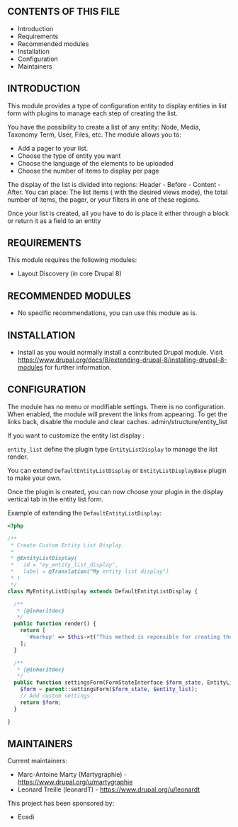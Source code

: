 CONTENTS OF THIS FILE
---------------------
   
 * Introduction
 * Requirements
 * Recommended modules
 * Installation
 * Configuration
 * Maintainers

INTRODUCTION
------------

This module provides a type of configuration entity to display entities in list
 form with plugins to manage each step of creating the list.

You have the possibility to create a list of any entity: Node, Media, Taxonomy 
Term, User, Files, etc.
The module allows you to: 
* Add a pager to your list.
* Choose the type of entity you want 
* Choose the language of the elements to be uploaded
* Choose the number of items to display per page

The display of the list is divided into regions: Header - Before - Content - 
After. 
You can place: The list items ( with the desired views mode), the total number 
of items, the pager, or your filters in one of these regions. 

Once your list is created, all you have to do is place it either through a block
 or return it as a field to an entity

REQUIREMENTS
------------
This module requires the following modules:
 * Layout Discovery (in core Drupal 8)
    
RECOMMENDED MODULES
-------------------
 * No specific recommendations, you can use this module as is.
 
INSTALLATION
------------
  * Install as you would normally install a contributed Drupal module. Visit
   https://www.drupal.org/docs/8/extending-drupal-8/installing-drupal-8-modules
   for further information.

    
CONFIGURATION
-------------

The module has no menu or modifiable settings. There is no configuration. When
enabled, the module will prevent the links from appearing. To get the links
back, disable the module and clear caches.
    admin/structure/entity_list

If you want to customize the entity list display : 

`entity_list` define the plugin type `EntityListDisplay` to manage the list 
render.

You can extend `DefaultEntityListDisplay` or `EntityListDisplayBase` plugin to 
make your own.

Once the plugin is created, you can now choose your plugin in the display 
vertical tab in the entity list form.

Example of extending the `DefaultEntityListDisplay`:

```php
<?php

/**
 * Create Custom Entity List Display.
 *
 * @EntityListDisplay(
 *   id = "my_entity_list_display",
 *   label = @Translation("My entity list display")
 * )
 */
class MyEntityListDisplay extends DefaultEntityListDisplay {

  /**
   * {@inheritdoc}
   */
  public function render() {
    return [
      '#markup' => $this->t("This method is reponsible for creating the render array of the list."),
    ];
  }

  /**
   * {@inheritdoc}
   */
  public function settingsForm(FormStateInterface $form_state, EntityListInterface $entity_list) {
    $form = parent::settingsForm($form_state, $entity_list);
    // Add custom settings.
    return $form;
  }

}

```

MAINTAINERS
-----------

Current maintainers:
 * Marc-Antoine Marty (Martygraphie) - https://www.drupal.org/u/martygraphie
 * Leonard Treille (leonardT) - https://www.drupal.org/u/leonardt

This project has been sponsored by:
 * Ecedi
